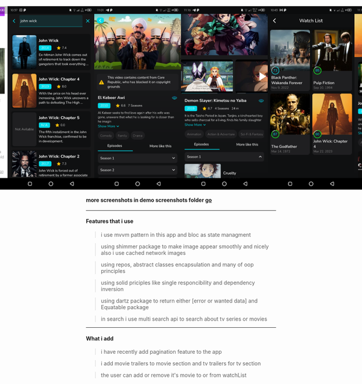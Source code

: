 <div style="display:flex; justify-content: center; align-items: center">
  <img src='demo%20screenshots/Screenshot_20230419-225242.png' width='230'/>
  <img src='demo%20screenshots/web%20preview.png' width='230'/>
  <img src='demo%20screenshots/Screenshot_20230419-223721.png' width='230'/>
  <img src='demo%20screenshots/Screenshot_20230419-230155.png' width='230'/>
  <img src='demo%20screenshots/Screenshot_20230419-231602.png' width='230'/>
  <img src='demo%20screenshots/Screenshot_20230419-224303.png' width='230'/>
  <img src='demo%20screenshots/Screenshot_20230419-231223.png' width='230'/>
  <img src='demo%20screenshots/Screenshot_20230316-151241.png' width='230'/>
</div>

<h4>more screenshots in demo screenshots folder <a href="https://github.com/mhmoudGamea/night-movie/tree/main/demo%20screenshots">  go</a></h4>

<hr/>
<h4>Features that i use</h4>

> i use mvvm pattern in this app and bloc as state managment

> using shimmer package to make image appear smoothly and nicely also i use cached network images

> using repos, abstract classes encapsulation and many of oop principles

> using solid priciples like single responcibility and dependency inversion

> using dartz package to return either [error or wanted data] and Equatable package

> in search i use multi search api to search about tv series or movies

<hr/>
<h4>What i add</h4>

> i have recently add pagination feature to the app

> i add movie trailers to movie section and tv trailers for tv section

> the user can add or remove it's movie to or from watchList
